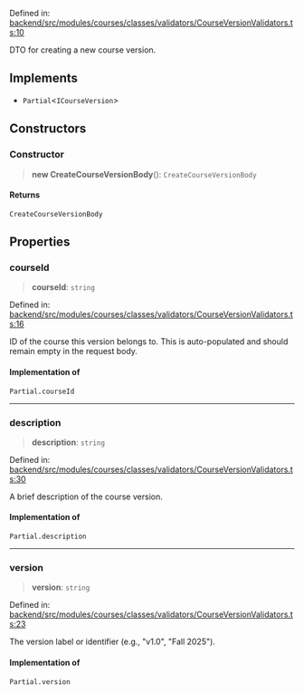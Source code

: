 Defined in: [backend/src/modules/courses/classes/validators/CourseVersionValidators.ts:10](https://github.com/continuousactivelearning/vibe/blob/4a4fd41682dd9274e95c74d5ff310441c462b96e/backend/src/modules/courses/classes/validators/CourseVersionValidators.ts#L10)

DTO for creating a new course version.

## Implements

- `Partial`\<`ICourseVersion`\>

## Constructors

### Constructor

> **new CreateCourseVersionBody**(): `CreateCourseVersionBody`

#### Returns

`CreateCourseVersionBody`

## Properties

### courseId

> **courseId**: `string`

Defined in: [backend/src/modules/courses/classes/validators/CourseVersionValidators.ts:16](https://github.com/continuousactivelearning/vibe/blob/4a4fd41682dd9274e95c74d5ff310441c462b96e/backend/src/modules/courses/classes/validators/CourseVersionValidators.ts#L16)

ID of the course this version belongs to.
This is auto-populated and should remain empty in the request body.

#### Implementation of

`Partial.courseId`

***

### description

> **description**: `string`

Defined in: [backend/src/modules/courses/classes/validators/CourseVersionValidators.ts:30](https://github.com/continuousactivelearning/vibe/blob/4a4fd41682dd9274e95c74d5ff310441c462b96e/backend/src/modules/courses/classes/validators/CourseVersionValidators.ts#L30)

A brief description of the course version.

#### Implementation of

`Partial.description`

***

### version

> **version**: `string`

Defined in: [backend/src/modules/courses/classes/validators/CourseVersionValidators.ts:23](https://github.com/continuousactivelearning/vibe/blob/4a4fd41682dd9274e95c74d5ff310441c462b96e/backend/src/modules/courses/classes/validators/CourseVersionValidators.ts#L23)

The version label or identifier (e.g., "v1.0", "Fall 2025").

#### Implementation of

`Partial.version`
